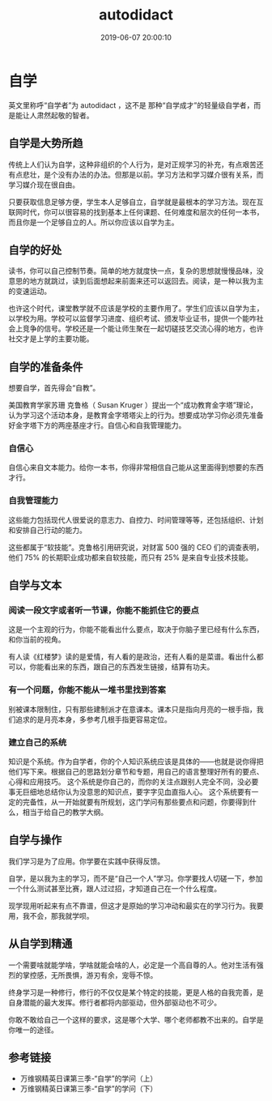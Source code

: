 ﻿---
title: autodidact
date: 2019-06-07 20:00:10
tags:
---


# 自学

英文里称呼“自学者”为 autodidact ，这不是 那种“自学成才”的轻量级自学者，而是能让人肃然起敬的智者。

## 自学是大势所趋
传统上人们认为自学，这种非组织的个人行为，是对正规学习的补充，有点艰苦还有点悲壮，是个没有办法的办法。但那是以前。学习方法和学习媒介很有关系，而学习媒介现在很自由。

只要获取信息足够方便，学生本人足够自立，自学就是最根本的学习方法。现在互联网时代，你可以很容易的找到基本上任何课题、任何难度和层次的任何一本书，而且你是一个足够自立的人。所以你应该以自学为主。

## 自学的好处
读书，你可以自己控制节奏。简单的地方就度快一点，复杂的思想就慢慢品味，没意思的地方就跳过，读到后面想起来前面来还可以返回去。阅读，是一种以我为主的变速运动。

也许这个时代，课堂教学就不应该是学校的主要作用了。学生们应该以自学为主，以学校为用。学校可以监督学习进度、组织考试、颁发毕业证书，提供一个能咋社会上竞争的信号。学校还是一个能让师生聚在一起切磋技艺交流心得的地方，也许社交才是上学的主要功能。

## 自学的准备条件
想要自学，首先得会“自教”。

美国教育学家苏珊 克鲁格（ Susan Kruger ）提出一个“成功教育金字塔”理论，认为学习这个活动本身，是教育金字塔塔尖上的行为。想要成功学习你必须先准备好金字塔下方的两座基座才行。自信心和自我管理能力。

### 自信心
自信心来自文本能力。给你一本书，你得非常相信自己能从这里面得到想要的东西才行。
### 自我管理能力
这些能力包括现代人很爱说的意志力、自控力、时间管理等等，还包括组织、计划和安排自己行动的能力。

这些都属于“软技能”。克鲁格引用研究说，对财富 500 强的 CEO 们的调查表明，他们 75% 的长期职业成功都来自软技能，而只有 25% 是来自专业技术技能。

## 自学与文本
### 阅读一段文字或者听一节课，你能不能抓住它的要点
这是一个主观的行为，你能不能看出什么要点，取决于你脑子里已经有什么东西，和你当前的视角。

有人读《红楼梦》读的是爱情，有人看的是政治，还有人看的是菜谱。看出什么都可以，你能看出来的东西，跟自己的东西发生链接，结算有功夫。

### 有一个问题，你能不能从一堆书里找到答案
别被课本限制住，只有那些建制派才在意课本。课本只是指向月亮的一根手指，我们追求的是月亮本身，多参考几根手指更容易定位。

### 建立自己的系统
知识是个系统。作为自学者，你的个人知识系统应该是具体的——也就是说你得把他们写下来。根据自己的思路划分章节和专题，用自己的语言整理好所有的要点、心得和应用技巧。
这个系统是你自己的，而你的关注点跟别人完全不同，没必要事无巨细地总结你认为没意思的知识点，要字字见血直指人心。
这个系统要有一定的完备性，从一开始就要有所规划，这门学问有那些要点和问题，你要得到什么，相当于给自己的教学大纲。

## 自学与操作

我们学习是为了应用。你学要在实践中获得反馈。

自学，是以我为主的学习，而不是“自己一个人”学习。你学要找人切磋一下，参加一个什么测试甚至比赛，跟人过过招，才知道自己在一个什么程度。

现学现用听起来有点不靠谱，但这才是原始的学习冲动和最实在的学习行为。我要用，我不会，那我就学呗。

## 从自学到精通

一个需要啥就能学啥，学啥就能会啥的人，必定是一个高自尊的人。他对生活有强烈的掌控感，无所畏惧，游刃有余，宠辱不惊。

终身学习是一种修行，修行的不仅仅是某个特定的技能，更是人格的自我完善，是自身潜能的最大发挥。修行者都将内部驱动，但外部驱动也不可少。

你敢不敢给自己一个这样的要求，这是哪个大学、哪个老师都教不出来的。自学是你唯一的途径。

## 参考链接
- 万维钢精英日课第三季-“自学”的学问（上）
- 万维钢精英日课第三季-“自学”的学问（下）
